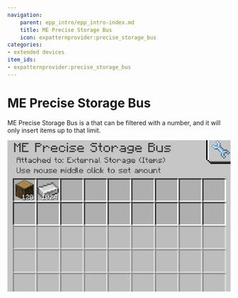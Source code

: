 ```yaml
---
navigation:
    parent: epp_intro/epp_intro-index.md
    title: ME Precise Storage Bus
    icon: expatternprovider:precise_storage_bus
categories:
- extended devices
item_ids:
- expatternprovider:precise_storage_bus
---
```


# ME Precise Storage Bus

<GameScene zoom="8" background="transparent">
  <ImportStructure src="../structure/cable_precise_storage_bus.snbt"></ImportStructure>
</GameScene>

ME Precise Storage Bus is a <ItemLink id="ae2:storage_bus" /> that can be filtered with a number, and it will only insert items up to that limit.

![GUI](../pic/pre_storage_bus.png)
